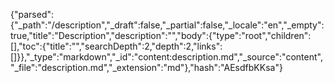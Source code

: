 {"parsed":{"_path":"/description","_draft":false,"_partial":false,"_locale":"en","_empty":true,"title":"Description","description":"","body":{"type":"root","children":[],"toc":{"title":"","searchDepth":2,"depth":2,"links":[]}},"_type":"markdown","_id":"content:description.md","_source":"content","_file":"description.md","_extension":"md"},"hash":"AEsdfbKKsa"}